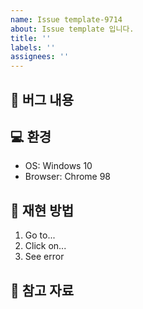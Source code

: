 ```yaml
---
name: Issue template-9714
about: Issue template 입니다.
title: ''
labels: ''
assignees: ''
---
```

## 🐞 버그 내용  
[//]: # (발생한 버그의 내용을 간략히 작성합니다.)  
  
## 💻 환경  
[//]: # (OS, 브라우저, 버전 정보 등 재현 환경을 기재합니다.)  
  
- OS: Windows 10  
- Browser: Chrome 98  
  
## 🔁 재현 방법  
[//]: # (버그를 재현할 수 있는 단계를 자세히 작성합니다.)  
1. Go to...  
2. Click on...  
3. See error  
  
## 📎 참고 자료  
[//]: # (스크린샷, 로그, 참고 링크 등 추가 자료를 첨부합니다.)  
  

